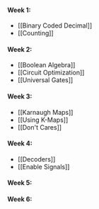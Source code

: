 #### Week 1:
- [[Binary Coded Decimal]]
- [[Counting]]

#### Week 2:
- [[Boolean Algebra]]
- [[Circuit Optimization]]
- [[Universal Gates]]

#### Week 3:
- [[Karnaugh Maps]]
- [[Using K-Maps]]
- [[Don't Cares]]

#### Week 4:
- [[Decoders]]
- [[Enable Signals]]

#### Week 5:

#### Week 6:

